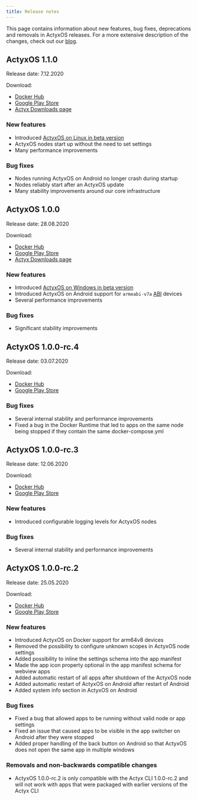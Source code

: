 ```yaml
---
title: Release notes
---
```


This page contains information about new features, bug fixes, deprecations and removals in ActyxOS releases. For a more extensive description of the changes, check out our [blog](https://www.actyx.com/news/).

<!-- markdownlint-disable MD024 -->

## ActyxOS 1.1.0

Release date: 7.12.2020

Download:

- [Docker Hub](https://hub.docker.com/r/actyx/os)
- [Google Play Store](https://play.google.com/store/apps/details?id=com.actyx.os.android)
- [Actyx Downloads page](https://downloads.actyx.com/)

### New features

- Introduced [ActyxOS on Linux in beta version](advanced-guides/actyxos-on-linux.md)
- ActyxOS nodes start up without the need to set settings
- Many performance improvements

### Bug fixes

- Nodes running ActyxOS on Android no longer crash during startup
- Nodes reliably start after an ActyxOS update
- Many stability improvements around our core infrastructure

## ActyxOS 1.0.0

Release date: 28.08.2020

Download:

- [Docker Hub](https://hub.docker.com/r/actyx/os)
- [Google Play Store](https://play.google.com/store/apps/details?id=com.actyx.os.android)
- [Actyx Downloads page](https://downloads.actyx.com/)

### New features

- Introduced [ActyxOS on Windows in beta version](advanced-guides/actyxos-on-windows.md)
- Introduced ActyxOS on Android support for `armeabi-v7a` [ABI](https://developer.android.com/ndk/guides/abis.html#sa) devices
- Several performance improvements

### Bug fixes

- Significant stability improvements

## ActyxOS 1.0.0-rc.4

Release date: 03.07.2020

Download:

- [Docker Hub](https://hub.docker.com/r/actyx/os)
- [Google Play Store](https://play.google.com/store/apps/details?id=com.actyx.os.android)
  
### Bug fixes

- Several internal stability and performance improvements
- Fixed a bug in the Docker Runtime that led to apps on the same node being stopped if they contain the same docker-compose.yml

## ActyxOS 1.0.0-rc.3

Release date: 12.06.2020

Download:

- [Docker Hub](https://hub.docker.com/r/actyx/os)
- [Google Play Store](https://play.google.com/store/apps/details?id=com.actyx.os.android)

### New features

- Introduced configurable logging levels for ActyxOS nodes
  
### Bug fixes

- Several internal stability and performance improvements
  
## ActyxOS 1.0.0-rc.2

Release date: 25.05.2020

Download:

- [Docker Hub](https://hub.docker.com/r/actyx/os)
- [Google Play Store](https://play.google.com/store/apps/details?id=com.actyx.os.android)

### New features

- Introduced ActyxOS on Docker support for arm64v8 devices
- Removed the possibility to configure unknown scopes in ActyxOS node settings
- Added possibility to inline the settings schema into the app manifest
- Made the app icon property optional in the app manifest schema for webview apps
- Added automatic restart of all apps after shutdown of the ActyxOS node
- Added automatic restart of ActyxOS on Android after restart of Android
- Added system info section in ActyxOS on Android

### Bug fixes

- Fixed a bug that allowed apps to be running without valid node or app settings
- Fixed an issue that caused apps to be visible in the app switcher on Android after they were stopped
- Added proper handling of the back button on Android so that ActyxOS does not open the same app in multiple windows

### Removals and non-backwards compatible changes

- ActyxOS 1.0.0-rc.2 is only compatible with the Actyx CLI 1.0.0-rc.2 and will not work with apps that were packaged with earlier versions of the Actyx CLI

<!-- markdownlint-enable MD024 -->